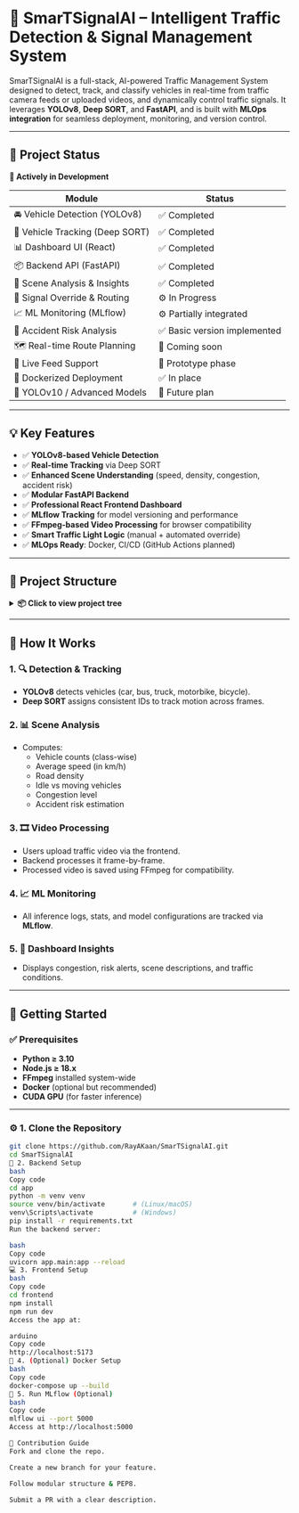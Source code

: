 # 🚦 SmarTSignalAI – Intelligent Traffic Detection & Signal Management System

SmarTSignalAI is a full-stack, AI-powered Traffic Management System designed to detect, track, and classify vehicles in real-time from traffic camera feeds or uploaded videos, and dynamically control traffic signals. It leverages **YOLOv8**, **Deep SORT**, and **FastAPI**, and is built with **MLOps integration** for seamless deployment, monitoring, and version control.

---

## 📌 Project Status

**🔧 Actively in Development**

| Module                         | Status     |
|-------------------------------|------------|
| 🚘 Vehicle Detection (YOLOv8) | ✅ Completed |
| 🎯 Vehicle Tracking (Deep SORT) | ✅ Completed |
| 📊 Dashboard UI (React)       | ✅ Completed |
| 📦 Backend API (FastAPI)      | ✅ Completed |
| 🧠 Scene Analysis & Insights  | ✅ Completed |
| 🔄 Signal Override & Routing  | ⚙️ In Progress |
| 📈 ML Monitoring (MLflow)     | ⚙️ Partially integrated |
| 🚨 Accident Risk Analysis     | ✅ Basic version implemented |
| 🗺️ Real-time Route Planning   | 🚧 Coming soon |
| 🚦 Live Feed Support          | 🧪 Prototype phase |
| 🐳 Dockerized Deployment      | ✅ In place |
| 🧠 YOLOv10 / Advanced Models  | 🚧 Future plan |

---

## 💡 Key Features

- ✅ **YOLOv8-based Vehicle Detection**
- ✅ **Real-time Tracking** via Deep SORT  
- ✅ **Enhanced Scene Understanding** (speed, density, congestion, accident risk)  
- ✅ **Modular FastAPI Backend**
- ✅ **Professional React Frontend Dashboard**
- ✅ **MLflow Tracking** for model versioning and performance
- ✅ **FFmpeg-based Video Processing** for browser compatibility
- ✅ **Smart Traffic Light Logic** (manual + automated override)
- ✅ **MLOps Ready**: Docker, CI/CD (GitHub Actions planned)

---

## 📂 Project Structure

<details>
<summary><b>📦 Click to view project tree</b></summary>

SmarTSignalAI/
│
├── app/
│ ├── main.py
│ ├── core/
│ │ ├── config.py
│ │ ├── logger.py
│ │ └── utils.py
│ │
│ ├── routes/
│ │ ├── video.py
│ │ ├── inference.py
│ │ ├── dashboard.py
│ │ └── monitor.py
│ │
│ ├── services/
│ │ ├── detection_service.py
│ │ ├── tracking_service.py
│ │ ├── analytics_service.py
│ │ └── mlflow_service.py
│ │
│ ├── models/
│ │ ├── yolo_inference.py
│ │ ├── deep_sort_tracker.py
│ │ └── postprocessing.py
│ │
│ └── data/
│ ├── uploads/
│ └── processed/
│
├── frontend/
│ ├── src/
│ │ ├── pages/
│ │ │ ├── Dashboard.tsx
│ │ │ ├── VideoProcessing.tsx
│ │ │ ├── MLMonitoring.tsx
│ │ │ ├── LiveFeed.tsx
│ │ │ └── RoutingConsole.tsx
│ │ │
│ │ ├── components/
│ │ │ ├── Navbar.tsx
│ │ │ ├── Sidebar.tsx
│ │ │ ├── VideoPlayer.tsx
│ │ │ └── InsightsCard.tsx
│ │ │
│ │ └── api/
│ │ ├── videoAPI.tsx
│ │ ├── inferenceAPI.tsx
│ │ └── dashboardAPI.tsx
│ │
│ ├── vite.config.ts
│ └── package.json
│
├── Dockerfile
├── docker-compose.yml
├── requirements.txt
├── README.md
└── .gitignore

Copy code

</details>

---

## 🧠 How It Works

### 1. 🔍 **Detection & Tracking**
- **YOLOv8** detects vehicles (car, bus, truck, motorbike, bicycle).  
- **Deep SORT** assigns consistent IDs to track motion across frames.

### 2. 📊 **Scene Analysis**
- Computes:
  - Vehicle counts (class-wise)
  - Average speed (in km/h)
  - Road density
  - Idle vs moving vehicles
  - Congestion level
  - Accident risk estimation

### 3. 🎞️ **Video Processing**
- Users upload traffic video via the frontend.  
- Backend processes it frame-by-frame.  
- Processed video is saved using FFmpeg for compatibility.

### 4. 📈 **ML Monitoring**
- All inference logs, stats, and model configurations are tracked via **MLflow**.

### 5. 🧠 **Dashboard Insights**
- Displays congestion, risk alerts, scene descriptions, and traffic conditions.

---

## 🚀 Getting Started

### ✅ Prerequisites

- **Python ≥ 3.10**
- **Node.js ≥ 18.x**
- **FFmpeg** installed system-wide
- **Docker** (optional but recommended)
- **CUDA GPU** (for faster inference)

---

### ⚙️ 1. Clone the Repository

```bash
git clone https://github.com/RayAKaan/SmarTSignalAI.git
cd SmarTSignalAI
🧱 2. Backend Setup
bash
Copy code
cd app
python -m venv venv
source venv/bin/activate       # (Linux/macOS)
venv\Scripts\activate          # (Windows)
pip install -r requirements.txt
Run the backend server:

bash
Copy code
uvicorn app.main:app --reload
💻 3. Frontend Setup
bash
Copy code
cd frontend
npm install
npm run dev
Access the app at:

arduino
Copy code
http://localhost:5173
🐳 4. (Optional) Docker Setup
bash
Copy code
docker-compose up --build
🧩 5. Run MLflow (Optional)
bash
Copy code
mlflow ui --port 5000
Access at http://localhost:5000

🤝 Contribution Guide
Fork and clone the repo.

Create a new branch for your feature.

Follow modular structure & PEP8.

Submit a PR with a clear description.
